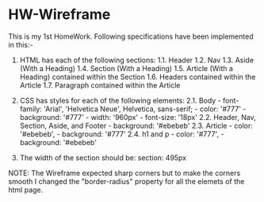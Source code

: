 # HW-Wireframe

This is my 1st HomeWork.
Following specifications have been implemented in this:-

1. HTML has each of the following sections:
    1.1. Header
    1.2. Nav
    1.3. Aside (With a Heading)
    1.4. Section (With a Heading)
    1.5. Article (With a Heading) contained within the Section
    1.6. Headers contained within the Article
    1.7. Paragraph contained within the Article

2. CSS has styles for each of the following elements:
    2.1. Body
        - font-family: 'Arial', 'Helvetica Neue', Helvetica, sans-serif;
        - color: '#777'
        - background: '#777'
        - width: '960px'
        - font-size: '18px'
    2.2. Header, Nav, Section, Aside, and Footer
        - background: '#ebebeb'
    2.3. Article
        - color: '#ebebeb',
        - background: '#777'
    2.4. h1 and p
        - color: '#777',
        - background: '#ebebeb'

3. The width of the section should be:
    section: 495px

NOTE: The Wireframe expected sharp corners but to make the corners smooth I 
changed the "border-radius" property for all the elemets of the html page. 